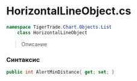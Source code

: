 
# HorizontalLineObject.cs
```csharp
namespace TigerTrade.Chart.Objects.List  
    class HorizontalLineObject
```

> Описание

### Синтаксис
```csharp
public int AlertMinDistance{ get; set; }
```
